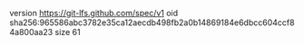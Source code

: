version https://git-lfs.github.com/spec/v1
oid sha256:965586abc3782e35ca12aecdb498fb2a0b14869184e6dbcc604ccf84a800aa23
size 61
